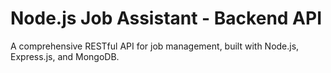 # Node.js Job Assistant - Backend API

A comprehensive RESTful API for job management, built with Node.js, Express.js, and MongoDB.
